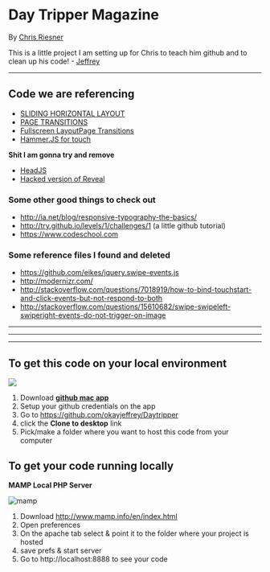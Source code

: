 # Day Tripper Magazine
By [Chris Riesner](http://chrisriesner.com/)

This is a little project I am setting up for Chris to teach him github and to clean up his code! - [Jeffrey](http://jeffreylarrimore.com)

---

## Code we are referencing

- [SLIDING HORIZONTAL LAYOUT](http://tympanus.net/codrops/2013/09/05/sliding-horizontal-layout/)
- [PAGE TRANSITIONS](https://github.com/codrops/PageTransitions)
- [Fullscreen LayoutPage Transitions](https://github.com/codrops/FullscreenLayoutPageTransitions)
- [Hammer.JS for touch](http://eightmedia.github.io/hammer.js/)

**Shit I am gonna try and remove**
- [HeadJS](http://headjs.com/)
- [Hacked version of Reveal](https://github.com/hakimel/reveal.js)


### Some other good things to check out
- http://ia.net/blog/responsive-typography-the-basics/
- http://try.github.io/levels/1/challenges/1 (a little github tutorial)
- https://www.codeschool.com

### Some reference files I found and deleted
- https://github.com/eikes/jquery.swipe-events.js
- http://modernizr.com/
- http://stackoverflow.com/questions/7018919/how-to-bind-touchstart-and-click-events-but-not-respond-to-both
- http://stackoverflow.com/questions/15610682/swipe-swipeleft-swiperight-events-do-not-trigger-on-image

---
---
---

## To get this code on your local environment

![](http://foryo.us.s3.amazonaws.com/random/okayjeffreyDaytripper_20140107_230833.png)

1. Download [**github mac app**](http://mac.github.com/)
2. Setup your github credentials on the app
3. Go to https://github.com/okayjeffrey/Daytripper
4. click the **Clone to desktop** link
5. Pick/make a folder where you want to host this code from your computer

## To get your code running locally

**MAMP Local PHP Server**

![](http://foryo.us.s3.amazonaws.com/random/MAMP_20140107_224209.png "mamp")

1. Download http://www.mamp.info/en/index.html
2. Open preferences 
3. On the apache tab select & point it to the folder where your project is hosted
4. save prefs & start server
5. Go to http://localhost:8888 to see your code
